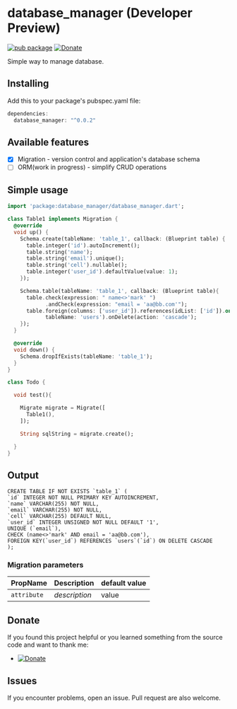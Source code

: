 # database_manager (Developer Preview)
[![pub package](https://img.shields.io/badge/pub-0.0.2-orange.svg)](https://pub.dartlang.org/packages/database_manager)
[![Donate](https://img.shields.io/badge/Donate-PayPal-green.svg)](https://www.paypal.me/dnag88)

Simple way to manage database.

## Installing
Add this to your package's pubspec.yaml file:
```dart
dependencies:
  database_manager: "^0.0.2"
```

## Available features

- [x] Migration - version control and application's database schema
- [ ] ORM(work in progress) - simplify CRUD operations

## Simple usage
```dart
import 'package:database_manager/database_manager.dart';

class Table1 implements Migration {
  @override
  void up() {
    Schema.create(tableName: 'table_1', callback: (Blueprint table) {
      table.integer('id').autoIncrement();
      table.string('name');
      table.string('email').unique();
      table.string('cell').nullable();
      table.integer('user_id').defaultValue(value: 1);
    });

    Schema.table(tableName: 'table_1', callback: (Blueprint table){
      table.check(expression: " name<>'mark' ")
            .andCheck(expression: "email = 'aa@bb.com'");
      table.foreign(columns: ['user_id']).references(idList: ['id']).on(
            tableName: 'users').onDelete(action: 'cascade');
    });
  }

  @override
  void down() {
    Schema.dropIfExists(tableName: 'table_1');
  }
}

class Todo {

  void test(){

    Migrate migrate = Migrate([
      Table1(),
    ]);

    String sqlString = migrate.create();

  }
}
```
## Output 
```roomsql
CREATE TABLE IF NOT EXISTS `table_1` (
`id` INTEGER NOT NULL PRIMARY KEY AUTOINCREMENT,
`name` VARCHAR(255) NOT NULL,
`email` VARCHAR(255) NOT NULL,
`cell` VARCHAR(255) DEFAULT NULL,
`user_id` INTEGER UNSIGNED NOT NULL DEFAULT '1',
UNIQUE (`email`),
CHECK (name<>'mark' AND email = 'aa@bb.com'),
FOREIGN KEY(`user_id`) REFERENCES `users`(`id`) ON DELETE CASCADE
);
```

### Migration parameters
|PropName|Description|default value|
|:-------|:----------|:------------|
|`attribute`|*description*|value|


## Donate
If you found this project helpful or you learned something from the source code and want to thank me: 
- [![Donate](https://img.shields.io/badge/Donate-PayPal-green.svg)](https://www.paypal.me/dnag88)

## Issues
If you encounter problems, open an issue. Pull request are also welcome.
